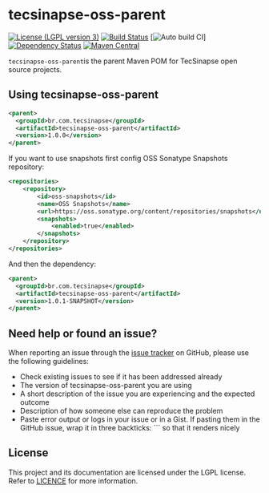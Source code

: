 tecsinapse-oss-parent
==========
[![License (LGPL version 3)](https://img.shields.io/badge/license-GNU%20LGPL%20version%203.0-blue.svg)](https://github.com/tecsinapse/tecsinapse-oss-parent/blob/master/LICENCE)
[![Build Status](https://travis-ci.org/tecsinapse/tecsinapse-oss-parent.svg?branch=master)](https://travis-ci.org/tecsinapse/tecsinapse-oss-parent)
[![Auto build CI](https://github.com/tecsinapse/tecsinapse-oss-parent/workflows/Auto%20build%20CI/badge.svg)]
[![Dependency Status](https://www.versioneye.com/user/projects/57895ff9c3d40f0046852013/badge.svg)](https://www.versioneye.com/user/projects/57895ff9c3d40f0046852013)
[![Maven Central](https://maven-badges.herokuapp.com/maven-central/br.com.tecsinapse/tecsinapse-oss-parent/badge.svg)](https://maven-badges.herokuapp.com/maven-central/br.com.tecsinapse/tecsinapse-oss-parent/)

`tecsinapse-oss-parent`is the parent Maven POM for TecSinapse open source projects.

Using tecsinapse-oss-parent
---

``` xml
<parent>
  <groupId>br.com.tecsinapse</groupId>
  <artifactId>tecsinapse-oss-parent</artifactId>
  <version>1.0.0</version>
</parent>
```

If you want to use snapshots first config OSS Sonatype Snapshots repository:

``` xml
<repositories>
    <repository>
        <id>oss-snapshots</id>
        <name>OSS Snapshots</name>
        <url>https://oss.sonatype.org/content/repositories/snapshots</url>
        <snapshots>
            <enabled>true</enabled>
        </snapshots>
    </repository>
</repositories>
```

And then the dependency:

``` xml
<parent>
  <groupId>br.com.tecsinapse</groupId>
  <artifactId>tecsinapse-oss-parent</artifactId>
  <version>1.0.1-SNAPSHOT</version>
</parent>
```

Need help or found an issue?
---

When reporting an issue through the [issue tracker](https://github.com/tecsinapse/tecsinapse-oss-parent/issues?state=open) 
on GitHub, please use the following guidelines:

* Check existing issues to see if it has been addressed already
* The version of tecsinapse-oss-parent you are using
* A short description of the issue you are experiencing and the expected outcome
* Description of how someone else can reproduce the problem
* Paste error output or logs in your issue or in a Gist. If pasting them in the GitHub issue, wrap 
it in three backticks: ```  so that it renders nicely

License
---

This project and its documentation are licensed under the LGPL license. Refer to [LICENCE](LICENCE) for more information.

